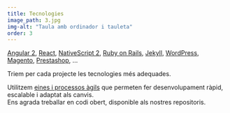 ```yaml
---
title: Tecnologies
image_path: 3.jpg
img-alt: "Taula amb ordinador i tauleta"
order: 3
---
```

[Angular 2](https://angular.io/), [React](https://facebook.github.io/react/), [NativeScript 2](https://www.nativescript.org/), [Ruby on Rails](http://rubyonrails.org/), [Jekyll](http://jekyllrb.com/), [WordPress](https://wordpress.org/), [Magento](https://magento.com/), [Prestashop](https://www.prestashop.com/), …

Triem per cada projecte les tecnologies més adequades.

Utilitzem [eines i processos àgils](http://agilemanifesto.org/iso/ca/principles.html) que permeten fer desenvolupament ràpid, escalable i adaptat als canvis.  
Ens agrada treballar en codi obert, disponible als nostres repositoris.
